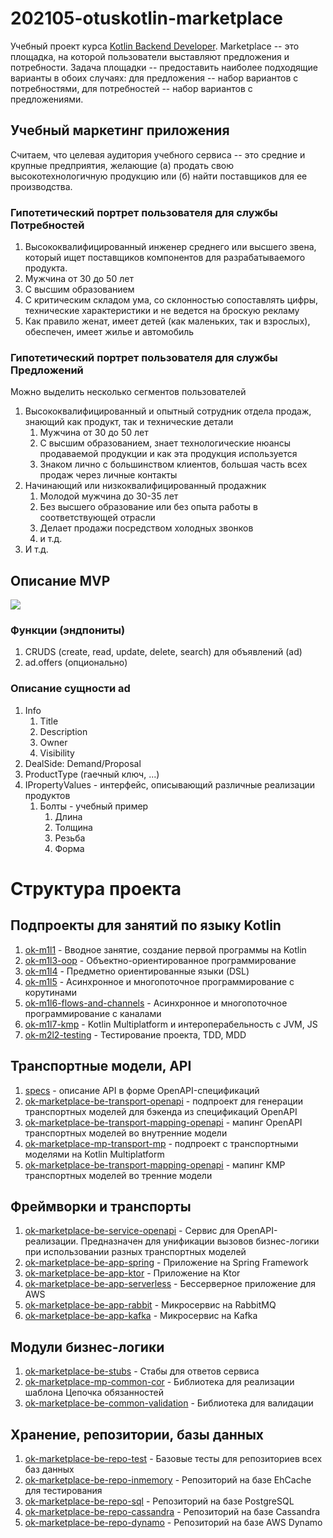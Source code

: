 # 202105-otuskotlin-marketplace

Учебный проект
курса [Kotlin Backend Developer](https://otus.ru/lessons/kotlin/?int_source=courses_catalog&int_term=programming).
Marketplace -- это площадка, на которой пользователи выставляют предложения и потребности. Задача площадки --
предоставить наиболее подходящие варианты в обоих случаях: для предложения -- набор вариантов с потребностями, для
потребностей -- набор вариантов с предложениями.

## Учебный маркетинг приложения

Считаем, что целевая аудитория учебного сервиса -- это средние и крупные предприятия, желающие (а) продать свою
высокотехнологичную продукцию или (б) найти поставщиков для ее производства.

### Гипотетический портрет пользователя для службы Потребностей

1. Высококвалифицированный инженер среднего или высшего звена, который ищет поставщиков компонентов для разрабатываемого
   продукта.
1. Мужчина от 30 до 50 лет
1. С высшим образованием
1. С критическим складом ума, со склонностью сопоставлять цифры, технические характеристики и не ведется на броскую
   рекламу
1. Как правило женат, имеет детей (как маленьких, так и взрослых), обеспечен, имеет жилье и автомобиль

### Гипотетический портрет пользователя для службы Предложений

Можно выделить несколько сегментов пользователей

1. Высококвалифицированный и опытный сотрудник отдела продаж, знающий как продукт, так и технические детали
    1. Мужчина от 30 до 50 лет
    1. С высшим образованием, знает технологические нюансы продаваемой продукции и как эта продукция используется
    1. Знаком лично с большинством клиентов, большая часть всех продаж через личные контакты
1. Начинающий или низкоквалифицированный продажник
    1. Молодой мужчина до 30-35 лет
    1. Без высшего образование или без опыта работы в соответствующей отрасли
    1. Делает продажи посредством холодных звонков
    1. и т.д.
1. И т.д.

## Описание MVP

![](imgs/design-layout.png)

### Функции (эндпониты)

1. CRUDS (create, read, update, delete, search) для объявлений (ad)
1. ad.offers (опционально)

### Описание сущности ad

1. Info
    1. Title
    1. Description
    1. Owner
    1. Visibility
1. DealSide: Demand/Proposal
1. ProductType (гаечный ключ, ...)
1. IPropertyValues - интерфейс, описывающий различные реализации продуктов
    1. Болты - учебный пример
        1. Длина
        1. Толщина
        1. Резьба
        1. Форма

# Структура проекта

## Подпроекты для занятий по языку Kotlin

1. [ok-m1l1](ok-m1l1) - Вводное занятие, создание первой программы на Kotlin
1. [ok-m1l3-oop](ok-m1l3-oop) - Объектно-ориентированное программирование
1. [ok-m1l4](ok-m1l4) - Предметно ориентированные языки (DSL)
1. [ok-m1l5](ok-m1l5) - Асинхронное и многопоточное программирование с корутинами
1. [ok-m1l6-flows-and-channels](ok-m1l6-flows-and-channels) - Асинхронное и многопоточное программирование с каналами
1. [ok-m1l7-kmp](ok-m1l7-kmp) - Kotlin Multiplatform и интероперабельность с JVM, JS
1. [ok-m2l2-testing](ok-m2l2-testing) - Тестирование проекта, TDD, MDD

## Транспортные модели, API

1. [specs](specs) - описание API в форме OpenAPI-спецификаций
1. [ok-marketplace-be-transport-openapi](ok-marketplace-be-transport-openapi) - подпроект для генерации транспортных
   моделей для бэкенда из спецификаций OpenAPI
1. [ok-marketplace-be-transport-mapping-openapi](ok-marketplace-be-transport-mapping-openapi) - мапинг OpenAPI
   транспортных моделей во внутренние модели
1. [ok-marketplace-mp-transport-mp](ok-marketplace-mp-transport-mp) - подпроект с транспортными моделями на Kotlin
   Multiplatform
1. [ok-marketplace-be-transport-mapping-openapi](ok-marketplace-be-transport-mapping-openapi) - мапинг KMP транспортных
   моделей во тренние модели

## Фреймворки и транспорты

1. [ok-marketplace-be-service-openapi](ok-marketplace-be-service-openapi) - Сервис для OpenAPI-реализации. Предназначен
   для унификации вызовов бизнес-логики при использовании разных транспортных моделей
1. [ok-marketplace-be-app-spring](ok-marketplace-be-app-spring) - Приложение на Spring Framework
1. [ok-marketplace-be-app-ktor](ok-marketplace-be-app-ktor) - Приложение на Ktor
1. [ok-marketplace-be-app-serverless](ok-marketplace-be-app-serverless) - Бессерверное приложение для AWS
1. [ok-marketplace-be-app-rabbit](ok-marketplace-be-app-rabbit) - Микросервис на RabbitMQ
1. [ok-marketplace-be-app-kafka](ok-marketplace-be-app-kafka) - Микросервис на Kafka

## Модули бизнес-логики

1. [ok-marketplace-be-stubs](ok-marketplace-be-stubs) - Стабы для ответов сервиса
2. [ok-marketplace-mp-common-cor](ok-marketplace-mp-common-cor) - Библиотека для реализации шаблона Цепочка обязанностей
3. [ok-marketplace-be-common-validation](ok-marketplace-be-common-validation) - Библиотека для валидации

## Хранение, репозитории, базы данных

1. [ok-marketplace-be-repo-test](ok-marketplace-be-repo-test) - Базовые тесты для репозиториев всех баз данных
2. [ok-marketplace-be-repo-inmemory](ok-marketplace-be-repo-inmemory) - Репозиторий на базе EhCache для тестирования
3. [ok-marketplace-be-repo-sql](ok-marketplace-be-repo-sql) - Репозиторий на базе PostgreSQL
4. [ok-marketplace-be-repo-cassandra](ok-marketplace-be-repo-cassandra) - Репозиторий на базе Cassandra
5. [ok-marketplace-be-repo-dynamo](ok-marketplace-be-repo-dynamo) - Репозиторий на базе AWS Dynamo
